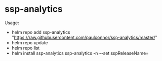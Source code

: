 # ssp-analytics

Usage:
- helm repo add ssp-analytics  "https://raw.githubusercontent.com/paulconnor/ssp-analytics/master/"
- helm repo update
- helm repo list
- helm install ssp-analytics ssp-analytics -n <ANALYTICS-NAMESPACE> --set sspReleaseName=<YOUR-SSP-RELEASENAME>
